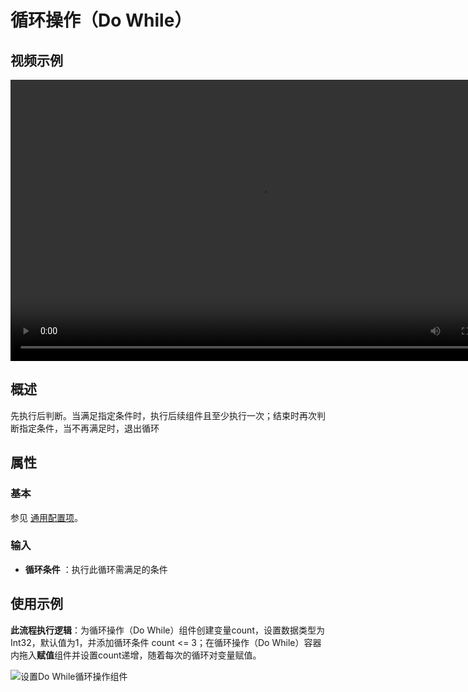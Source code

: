 # 循环操作（Do While）

## 视频示例

<video controls height='450px' width='800px' src="https://encooacademy.oss-cn-shanghai.aliyuncs.com/activity/DoWhile.mp4"></video>

## 概述

先执行后判断。当满足指定条件时，执行后续组件且至少执行一次；结束时再次判断指定条件，当不再满足时，退出循环

## 属性

### 基本

参见 [通用配置项](../../Appendix/CommonConfigurationItems.md)。

### 输入

- **循环条件** ：执行此循环需满足的条件

## 使用示例

**此流程执行逻辑**：为循环操作（Do While）组件创建变量count，设置数据类型为Int32，默认值为1，并添加循环条件 count <= 3；在循环操作（Do While）容器内拖入**赋值**组件并设置count递增，随着每次的循环对变量赋值。

![设置Do While循环操作组件](https://docimages.blob.core.chinacloudapi.cn/images/Activities/dowhile-2.png)
